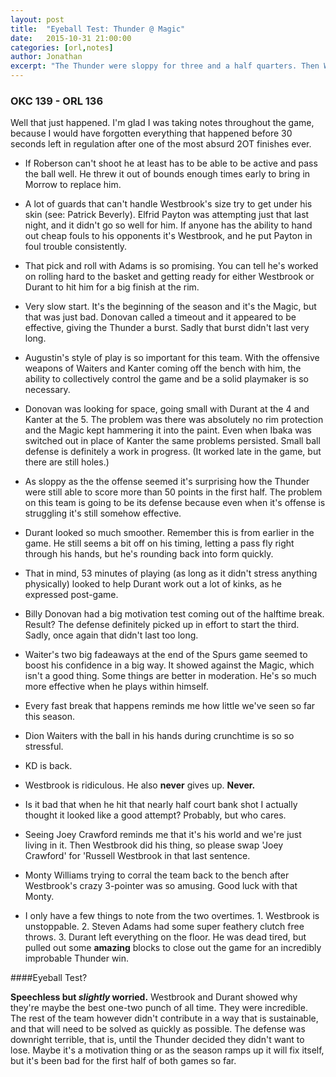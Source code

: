 ```yaml
---
layout: post
title:  "Eyeball Test: Thunder @ Magic"
date:   2015-10-31 21:00:00
categories: [orl,notes]
author: Jonathan
excerpt: "The Thunder were sloppy for three and a half quarters. Then Westbrook and Durant happened..."
---
```


### OKC 139 - ORL 136

Well that just happened. I'm glad I was taking notes throughout the game, because I would have forgotten everything that happened before 30 seconds left in regulation after one of the most absurd 2OT finishes ever.

- If Roberson can't shoot he at least has to be able to be active and pass the ball well. He threw it out of bounds enough times early to bring in Morrow to replace him.

- A lot of guards that can't handle Westbrook's size try to get under his skin (see: Patrick Beverly). Elfrid Payton was attempting just that last night, and it didn't go so well for him. If anyone has the ability to hand out cheap fouls to his opponents it's Westbrook, and he put Payton in foul trouble consistently.

- That pick and roll with Adams is so promising. You can tell he's worked on rolling hard to the basket and getting ready for either Westbrook or Durant to hit him for a big finish at the rim.

- Very slow start. It's the beginning of the season and it's the Magic, but that was just bad. Donovan called a timeout and it appeared to be effective, giving the Thunder a burst. Sadly that burst didn't last very long.

- Augustin's style of play is so important for this team. With the offensive weapons of Waiters and Kanter coming off the bench with him, the ability to collectively control the game and be a solid playmaker is so necessary.

- Donovan was looking for space, going small with Durant at the 4 and Kanter at the 5. The problem was there was absolutely no rim protection and the Magic kept hammering it into the paint. Even when Ibaka was switched out in place of Kanter the same problems persisted. Small ball defense is definitely a work in progress. (It worked late in the game, but there are still holes.)

- As sloppy as the the offense seemed it's surprising how the Thunder were still able to score more than 50 points in the first half. The problem on this team is going to be its defense because even when it's offense is struggling it's still somehow effective.

- Durant looked so much smoother. Remember this is from earlier in the game. He still seems a bit off on his timing, letting a pass fly right through his hands, but he's rounding back into form quickly.

- That in mind, 53 minutes of playing (as long as it didn't stress anything physically) looked to help Durant work out a lot of kinks, as he expressed post-game.

- Billy Donovan had a big motivation test coming out of the halftime break. Result? The defense definitely picked up in effort to start the third. Sadly, once again that didn't last too long.

- Waiter's two big fadeaways at the end of the Spurs game seemed to boost his confidence in a big way. It showed against the Magic, which isn't a good thing. Some things are better in moderation. He's so much more effective when he plays within himself.

- Every fast break that happens reminds me how little we've seen so far this season.

- Dion Waiters with the ball in his hands during crunchtime is so so stressful.

- KD is back.

- Westbrook is ridiculous. He also **never** gives up. **Never.**

- Is it bad that when he hit that nearly half court bank shot I actually thought it looked like a good attempt? Probably, but who cares.

- Seeing Joey Crawford reminds me that it's his world and we're just living in it. Then Westbrook did his thing, so please swap 'Joey Crawford' for 'Russell Westbrook in that last sentence.

- Monty Williams trying to corral the team back to the bench after Westbrook's crazy 3-pointer was so amusing. Good luck with that Monty.

- I only have a few things to note from the two overtimes. 1. Westbrook is unstoppable. 2. Steven Adams had some super feathery clutch free throws. 3. Durant left everything on the floor. He was dead tired, but pulled out some **amazing** blocks to close out the game for an incredibly improbable Thunder win.

####Eyeball Test?

**Speechless but *slightly* worried.** Westbrook and Durant showed why they're maybe the best one-two punch of all time. They were incredible. The rest of the team however didn't contribute in a way that is sustainable, and that will need to be solved as quickly as possible. The defense was downright terrible, that is, until the Thunder decided they didn't want to lose. Maybe it's a motivation thing or as the season ramps up it will fix itself, but it's been bad for the first half of both games so far.
